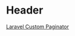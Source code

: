 <!-- TITLE: Laravel Web Framework -->
<!-- SUBTITLE: A quick summary of Laravel Web Framework -->

# Header

[Laravel Custom Paginator](laravel-custom-paginator)